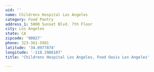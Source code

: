 ```yaml
---
uid: ''
name: Childrens Hospital Los Angeles
category: Food Pantry
address_1: 5000 Sunset Blvd. 7th Floor
city: Los Angeles
state: CA
zipcode: '90027'
phone: 323-361-5981
latitude: '34.0977874'
longitude: '-118.2986107'
title: 'Childrens Hospital Los Angeles, Food Oasis Los Angeles'

---
```


